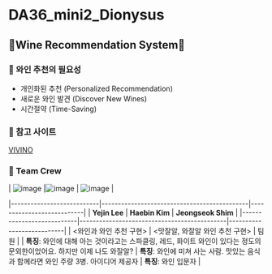 # DA36_mini2_Dionysus
## 🍷Wine Recommendation System🍷

### 🍇 와인 추천의 필요성
  - 개인화된 추천 (Personalized Recommendation)
  - 새로운 와인 발견 (Discover New Wines)
  - 시간절약 (Time-Saving)

### 🍇 참고 사이트
[VIVINO](https://www.vivino.com/US/en/)

### 🍇 Team Crew
|      ![image](https://github.com/user-attachments/assets/adbecace-d98a-418a-9581-f570303ddbe9)
       |![image](https://github.com/user-attachments/assets/843c1342-a6a6-415d-8fbe-6f5611f6e88c)
                | ![image](https://github.com/user-attachments/assets/324420a3-a674-4ee7-ac08-4285dbea6408)
     |

|---------------------------|---------------------------------------------|---------------------------|
| **Yejin Lee**            | **Haebin Kim**                              | **Jeongseok Shim**       |
|---------------------------|---------------------------------------------|---------------------------|
| <와인과 와인 추천 구현>  | <맛잘알, 와잘알 와인 추천 구현>             | 팀원                      |
| **특징**: 와인에 대해 아는 것이라고는 스파클링, 레드, 화이트 와인이 있다는 정도의 문외한이었어요. 하지만 이제 나도 와잘알? | **특징**: 와인에 미쳐 사는 사람. 맛있는 음식과 함께라면 와인 주량 3병. 아이디어 제공자 | **특징**: 와인 입문자 |





